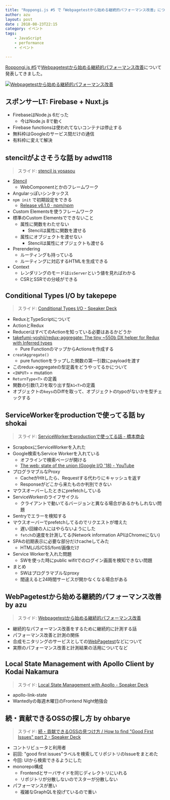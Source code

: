 ```yaml
---
title: "Roppongi.js #5 で「Webpagetestから始める継続的パフォーマンス改善」について話してきた"
author: azu
layout: post
date : 2018-08-23T22:15
category: イベント
tags:
    - JavaScript
    - performance
    - イベント

---
```


[Roppongi.js #5](https://roppongi-js.connpass.com/event/95936/)で[Webpagetestから始める継続的パフォーマンス改善](http://azu.github.io/slide/2018/roppongijs/webpagetest-performance.html)について発表してきました。

[![Webpagetestから始める継続的パフォーマンス改善](https://efcl.info/wp-content/uploads/2018/08/23-1535030051.png)](http://azu.github.io/slide/2018/roppongijs/webpagetest-performance.html)

## スポンサーLT: Firebase + Nuxt.js

- FirebaseはNode.js 6だった
    - 今はNode.js 8で動く
- Firebase functionsは使われてないコンテナは停止する
- 無料枠はGoogleのサービス間だけの通信
- 有料枠に変えて解決

## stencilがよさそうな話 by adwd118

> スライド: [stencil is yosasou](https://slides.com/adwd/stencil_is_yosasou#/)

- [Stencil](https://stenciljs.com/)
    - WebComponentとかのフレームワーク
- Angularっぽいシンタックス
- `npm init` で初期設定をできる
    - [Release v6.1.0 · npm/npm](https://github.com/npm/npm/releases/tag/v6.1.0)
- Custom Elementsを使うフレームワーク
- 標準のCustom Elementsでできないこと
    - 属性に関数をわたせない
        - Stencilは属性に関数を渡せる
    - 属性にオブジェクトを渡せない
        - Stencilは属性にオブジェクトも渡せる
- Prerendering
    - ルーティングも持っている
    - ルーティングに対応するHTMLを生成できる
- Context
    - レンダリングのモードは`isServer`という値を見ればわかる
    - CSRとSSRでの分岐ができる

## Conditional Types I/O by takepepe

> スライド: [Conditional Types I/O - Speaker Deck](https://speakerdeck.com/takefumiyoshii/o-1)

- ReduxとTypeScriptについて
- ActionとRedux
- ReducerはすべてのActionを知っている必要はあるかどうか
- [takefumi-yoshii/redux-aggregate: The tiny ~550b DX helper for Redux with Inferred types](https://github.com/takefumi-yoshii/redux-aggregate)
    - Pure FunctionのマップからActionsを作成する
- `creatAggregate()`
    - pure functionをラップした関数の第一引数にpayloadを渡す
- このredux-aggregateの型定義をどうやってるかについて
- `<INPUT>` = mutation
- `ReturnType<T>` の定義
- 関数の引数(1,2)を取り出す型`A1<T>`の定義
- オブジェクトの`keys`のDiffを取って、オブジェクトのtypoがないかを型チェックする

## ServiceWorkerをproductionで使ってる話 by shokai

> スライド: [ServiceWorkerをproductionで使ってる話 - 橋本商会](https://t.co/nT9SvhXFB7)

- ScrapboxにServiceWorkerを入れた
- Google検索もService Workerを入れている
    - オフラインで検索ページが開ける
    - [The web: state of the union (Google I/O '18) - YouTube](https://www.youtube.com/watch?v=Ay-mdLMDtbs)
- プログラマブルなProxy
    - CacheがHItしたら、Requestする代わりにキャッシュを返す
    - Responseがどこから来たものか判別できない
- マウスオーバーしたときにprefetchしている
- ServiceWorkerのライフサイクル
    - クライアントで動いてるバージョンと異なる場合があるかもしれない問題
- Sentryでエラーを検知する
- マウスオーバーでprefetchしてるのでリクエストが増えた
    - 遅い回線の人にはやらないようにした
    - `fetch`の速度を計測してる(Network information APIはChromeにない)
- SPAの初期表示に必要な部分だけcacheしてみた
    - HTML/JS/CSS/font/画像だけ
- Service Workerを入れた問題
    - SWを使った時にpublic wifitでのログイン画面を検知できない問題
- まとめ
    - SWはプログラマブルなproxy
    - 間違えると24時間サービスが開かなくなる場合がある

## WebPagetestから始める継続的パフォーマンス改善 by azu

> スライド: [Webpagetestから始める継続的パフォーマンス改善](http://azu.github.io/slide/2018/roppongijs/webpagetest-performance.html)

- 継続的なパフォーマンス改善をするために継続的に計測する話
- パフォーマンス改善と計測の関係
- 合成モニタリングのサービスとしての[WebPagetest](https://www.webpagetest.org/)などについて
- 実際のパフォーマンス改善と計測結果の活用についてなど

## Local State Management with Apollo Client by Kodai Nakamura

> スライド: [Local State Management with Apollo - Speaker Deck](https://speakerdeck.com/kdnk/local-state-management-with-apollo)

- apollo-link-state
- Wantedlyの毎週木曜日のFrontend Night勉強会

## 続・貢献できるOSSの探し方 by ohbarye

> スライド: [続・貢献できるOSSの見つけ方 / How to find "Good First Issues" part 2 - Speaker Deck](https://speakerdeck.com/ohbarye/how-to-find-good-first-issues-part-2)

- コントリビュータと利用者
- 前回: "good first issues"ラベルを検索してリポジトリのIssueをまとめた
- 今回: UIから検索できるようにした
- monorepo構成
    - Frontendとサーバサイドを同じディレクトリにいれる
    - リポジトリが分散しないのでスターが分散しない
- パフォーマンスが悪い
    - 複雑なGraphQLを投げているので重い
